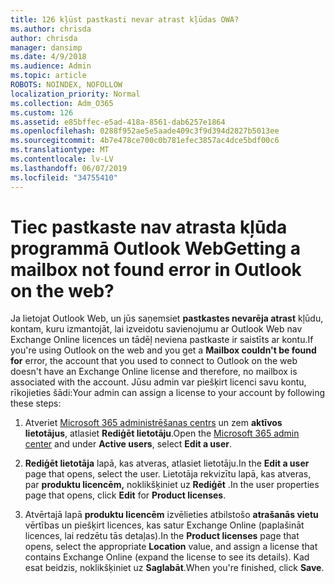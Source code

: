 ```yaml
---
title: 126 kļūst pastkasti nevar atrast kļūdas OWA?
ms.author: chrisda
author: chrisda
manager: dansimp
ms.date: 4/9/2018
ms.audience: Admin
ms.topic: article
ROBOTS: NOINDEX, NOFOLLOW
localization_priority: Normal
ms.collection: Adm_O365
ms.custom: 126
ms.assetid: e85bffec-e5ad-418a-8561-dab6257e1864
ms.openlocfilehash: 0288f952ae5e5aade409c3f9d394d2827b5013ee
ms.sourcegitcommit: 4b7e478ce700c0b781efec3857ac4dce5bdf00c6
ms.translationtype: MT
ms.contentlocale: lv-LV
ms.lasthandoff: 06/07/2019
ms.locfileid: "34755410"
---
```

# <a name="getting-a-mailbox-not-found-error-in-outlook-on-the-web"></a><span data-ttu-id="1ac50-102">Tiec pastkaste nav atrasta kļūda programmā Outlook Web</span><span class="sxs-lookup"><span data-stu-id="1ac50-102">Getting a mailbox not found error in Outlook on the web?</span></span>

<span data-ttu-id="1ac50-103">Ja lietojat Outlook Web, un jūs saņemsiet **pastkastes nevarēja atrast** kļūdu, kontam, kuru izmantojāt, lai izveidotu savienojumu ar Outlook Web nav Exchange Online licences un tādēļ neviena pastkaste ir saistīts ar kontu.</span><span class="sxs-lookup"><span data-stu-id="1ac50-103">If you're using Outlook on the web and you get a **Mailbox couldn't be found for** error, the account that you used to connect to Outlook on the web doesn't have an Exchange Online license and therefore, no mailbox is associated with the account.</span></span> <span data-ttu-id="1ac50-104">Jūsu admin var piešķirt licenci savu kontu, rīkojieties šādi:</span><span class="sxs-lookup"><span data-stu-id="1ac50-104">Your admin can assign a license to your account by following these steps:</span></span>

1. <span data-ttu-id="1ac50-105">Atveriet [Microsoft 365 administrēšanas centrs](https://portal.office.com/adminportal/home#/homepage) un zem **aktīvos lietotājus**, atlasiet **Rediģēt lietotāju**.</span><span class="sxs-lookup"><span data-stu-id="1ac50-105">Open the [Microsoft 365 admin center](https://portal.office.com/adminportal/home#/homepage) and under **Active users**, select **Edit a user**.</span></span>

2. <span data-ttu-id="1ac50-106">**Rediģēt lietotāja** lapā, kas atveras, atlasiet lietotāju.</span><span class="sxs-lookup"><span data-stu-id="1ac50-106">In the **Edit a user** page that opens, select the user.</span></span> <span data-ttu-id="1ac50-107">Lietotāja rekvizītu lapā, kas atveras, par **produktu licencēm,** noklikšķiniet uz **Rediģēt** .</span><span class="sxs-lookup"><span data-stu-id="1ac50-107">In the user properties page that opens, click **Edit** for **Product licenses**.</span></span>

3. <span data-ttu-id="1ac50-108">Atvērtajā lapā **produktu licencēm** izvēlieties atbilstošo **atrašanās vietu** vērtības un piešķirt licences, kas satur Exchange Online (paplašināt licences, lai redzētu tās detaļas).</span><span class="sxs-lookup"><span data-stu-id="1ac50-108">In the **Product licenses** page that opens, select the appropriate **Location** value, and assign a license that contains Exchange Online (expand the license to see its details).</span></span> <span data-ttu-id="1ac50-109">Kad esat beidzis, noklikšķiniet uz **Saglabāt**.</span><span class="sxs-lookup"><span data-stu-id="1ac50-109">When you're finished, click **Save**.</span></span>
